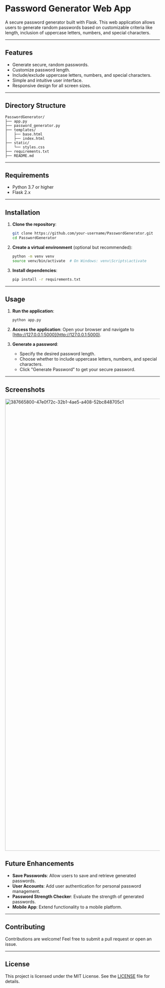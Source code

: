 # Password Generator Web App

A secure password generator built with Flask. This web application allows users to generate random passwords based on customizable criteria like length, inclusion of uppercase letters, numbers, and special characters.

---

## Features

- Generate secure, random passwords.
- Customize password length.
- Include/exclude uppercase letters, numbers, and special characters.
- Simple and intuitive user interface.
- Responsive design for all screen sizes.

---

## Directory Structure

```
PasswordGenerator/
├── app.py                 
├── password_generator.py
├── templates/
│   ├── base.html
│   ├── index.html 
├── static/
│   └── styles.css
├── requirements.txt
├── README.md
```

---

## Requirements

- Python 3.7 or higher
- Flask 2.x

---

## Installation

1. **Clone the repository**:
   ```bash
   git clone https://github.com/your-username/PasswordGenerator.git
   cd PasswordGenerator
   ```

2. **Create a virtual environment** (optional but recommended):
   ```bash
   python -m venv venv
   source venv/bin/activate  # On Windows: venv\Scripts\activate
   ```

3. **Install dependencies**:
   ```bash
   pip install -r requirements.txt
   ```

---

## Usage

1. **Run the application**:
   ```bash
   python app.py
   ```

2. **Access the application**:
   Open your browser and navigate to [http://127.0.0.1:5000](http://127.0.0.1:5000).

3. **Generate a password**:
   - Specify the desired password length.
   - Choose whether to include uppercase letters, numbers, and special characters.
   - Click "Generate Password" to get your secure password.

---

## Screenshots
<img width="1470" alt="387665800-47e0f72c-32b1-4ae5-a408-52bc848705c1" src="https://github.com/user-attachments/assets/8904f81d-01f0-40a1-8f05-93ce208f7d97">

## Future Enhancements

- **Save Passwords**: Allow users to save and retrieve generated passwords.
- **User Accounts**: Add user authentication for personal password management.
- **Password Strength Checker**: Evaluate the strength of generated passwords.
- **Mobile App**: Extend functionality to a mobile platform.

---

## Contributing

Contributions are welcome! Feel free to submit a pull request or open an issue.

---

## License

This project is licensed under the MIT License. See the [LICENSE](LICENSE) file for details.
